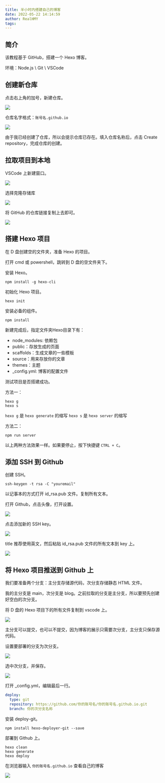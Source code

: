 ```yaml
---
title: 半小时内搭建自己的博客
date: 2022-05-22 14:14:59
author: RealHMY
tags:
---
```


## 简介

该教程基于 GitHub，搭建一个 Hexo 博客。

环境：Node.js \ Git \ VSCode

## 创建新仓库

点击右上角的加号，新建仓库。

![](/images/test.png)

仓库名字格式：`账号名.github.io`

![](/images/2022-05-22-14-41-59.png)

由于我已经创建了仓库，所以会提示仓库已存在。填入仓库名称后，点击 Create repository，完成仓库的创建。

## 拉取项目到本地

VSCode 上新建窗口。

![](/images/2022-05-22-14-48-37.png)

选择克隆存储库

![](/images/2022-05-22-14-49-42.png)

将 GitHub 的仓库链接复制上去即可。

![](/images/2022-05-22-14-52-09.png)

## 搭建 Hexo 项目

在 D 盘创建空的文件夹，准备 Hexo 的项目。

打开 cmd 或 powershell，跳转到 D 盘的空文件夹下。

安装 Hexo。

```npm
npm install -g hexo-cli
```

初始化 Hexo 项目。

```npm
hexo init
```

安装必备的组件。

```npm
npm install
```

新建完成后，指定文件夹Hexo目录下有：

* node_modules: 依赖包
* public：存放生成的页面
* scaffolds：生成文章的一些模板
* source：用来存放你的文章
* themes：主题
* _config.yml: 博客的配置文件

测试项目是否搭建成功。

方法一：

```npm
hexo g
hexo s
```

`hexo g` 是 `hexo generate` 的缩写
`hexo s` 是 `hexo server` 的缩写

方法二：

```npm
npm run server
```

以上两种方法效果一样。如果要停止，按下快捷键 `CTRL + C`。

## 添加 SSH 到 Github

创建 SSH。

```npm
ssh-keygen -t rsa -C "youremail"
```

以记事本的方式打开 id_rsa.pub 文件。复制所有文本。

打开 Github，点击头像，打开设置。

![](/images/2022-05-22-15-10-05.png)

点击添加新的 SSH key。

![](/images/2022-05-22-15-11-08.png)

title 推荐使用英文，然后粘贴 id_rsa.pub 文件的所有文本到 key 上。

![](/images/2022-05-22-15-13-13.png)

## 将 Hexo 项目推送到 Github 上

我们要准备两个分支：主分支存储源代码，次分支存储静态 HTML 文件。

我的主分支是 main，次分支是 blog。之前拉取的分支是主分支，所以要预先创建好空白的次分支。

将 D 盘的 Hexo 项目下的所有文件复制到 vscode 上。

![](/images/2022-05-22-15-20-55.png)

主分支可以提交，也可以不提交，因为博客的展示只需要次分支，主分支只保存源代码。

设置要部署的分支为次分支。

![](/images/2022-05-22-15-27-13.png)

选中次分支，并保存。

![](/images/2022-05-22-15-28-14.png)

打开 _config.yml，编辑最后一行。

```yaml
deploy:
  type: git
  repository: https://github.com/你的账号名/你的账号名.github.io.git
  branch: 你的次分支名称
```

安装 deploy-git。

```npm
npm install hexo-deployer-git --save
```

部署到 Github 上。

```npm
hexo clean
hexo generate
hexo deploy
```

在浏览器输入 `你的账号名.github.io` 查看自己的博客

![](/images/2022-05-22-15-29-50.png)
